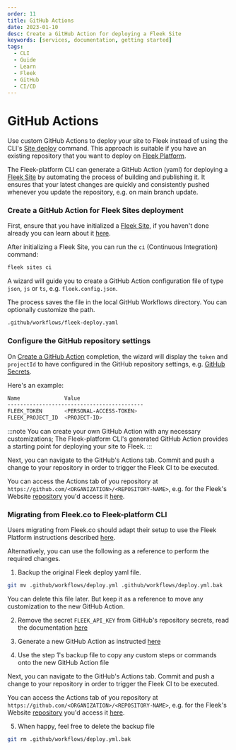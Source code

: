 ```yaml
---
order: 11
title: GitHub Actions
date: 2023-01-10
desc: Create a GitHub Action for deploying a Fleek Site
keywords: [services, documentation, getting started]
tags:
  - CLI
  - Guide
  - Learn
  - Fleek
  - GitHub
  - CI/CD
---
```


# GitHub Actions

Use custom GitHub Actions to deploy your site to Fleek instead of using the CLI's [Site deploy](/docs/cli/hosting/) command. This approach is suitable if you have an existing repository that you want to deploy on [Fleek Platform](https://fleek.xyz).

The Fleek-platform CLI can generate a GitHub Action (yaml) for deploying a [Fleek Site](/docs/cli/hosting/) by automating the process of building and publishing it. It ensures that your latest changes are quickly and consistently pushed whenever you update the repository, e.g. on main branch update.

### Create a GitHub Action for Fleek Sites deployment

First, ensure that you have initialized a [Fleek Site](/docs/hosting/), if you haven't done already you can learn about it [here](/docs/cli/hosting/).

After initializing a Fleek Site, you can run the `ci` (Continuous Integration) command:

```sh
fleek sites ci
```

A wizard will guide you to create a GitHub Action configuration file of type `json`, `js` or `ts`, e.g. `fleek.config.json`.

The process saves the file in the local GitHub Workflows directory. You can optionally customize the path.

```sh
.github/workflows/fleek-deploy.yaml
```

### Configure the GitHub repository settings

On [Create a GitHub Action](#create-a-github-action) completion, the wizard will display the `token` and `projectId` to have configured in the GitHub repository settings, e.g. [GitHub Secrets](https://docs.github.com/en/actions/security-for-github-actions/security-guides/using-secrets-in-github-actions).

Here's an example:

```sh
Name              Value
-------------------------------------------
FLEEK_TOKEN       <PERSONAL-ACCESS-TOKEN>
FLEEK_PROJECT_ID  <PROJECT-ID>
```

:::note
You can create your own GitHub Action with any necessary customizations; The Fleek-platform CLI's generated GitHub Action provides a starting point for deploying your site to Fleek.
:::

Next, you can navigate to the GitHub's Actions tab. Commit and push a change to your repository in order to trigger the Fleek CI to be executed.

You can access the Actions tab of you repository at `https://github.com/<ORGANIZATION>/<REPOSITORY-NAME>`, e.g. for the Fleek's Website [repository](https://github.com/fleek-platform/website) you'd access it [here](https://github.com/fleek-platform/website/actions).

### Migrating from Fleek.co to Fleek-platform CLI

Users migrating from Fleek.co should adapt their setup to use the Fleek Platform instructions described [here](#create-a-github-action-for-fleek-sites-deployment).

Alternatively, you can use the following as a reference to perform the required changes.

1. Backup the original Fleek deploy yaml file.

```sh
git mv .github/workflows/deploy.yml .github/workflows/deploy.yml.bak
```

You can delete this file later. But keep it as a reference to move any customization to the new GitHub Action.

2. Remove the secret `FLEEK_API_KEY` from GitHub's repository secrets, read the documentation [here](https://docs.github.com/en/actions/security-for-github-actions/security-guides/using-secrets-in-github-actions)

3. Generate a new GitHub Action as instructed [here](#create-a-github-action-for-fleek-sites-deployment)

4. Use the step 1's backup file to copy any custom steps or commands onto the new GitHub Action file

Next, you can navigate to the GitHub's Actions tab. Commit and push a change to your repository in order to trigger the Fleek CI to be executed.

You can access the Actions tab of you repository at `https://github.com/<ORGANIZATION>/<REPOSITORY-NAME>`, e.g. for the Fleek's Website [repository](https://github.com/fleek-platform/website) you'd access it [here](https://github.com/fleek-platform/website/actions).

5. When happy, feel free to delete the backup file

```sh
git rm .github/workflows/deploy.yml.bak
```
